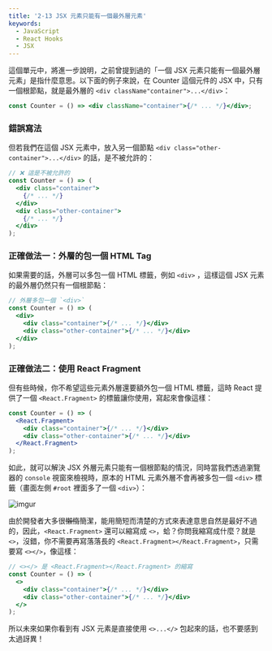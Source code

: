 ```yaml
---
title: '2-13 JSX 元素只能有一個最外層元素'
keywords:
  - JavaScript
  - React Hooks
  - JSX
---
```


這個單元中，將進一步說明，之前曾提到過的「一個 JSX 元素只能有一個最外層元素」是指什麼意思。以下面的例子來說，在 Counter 這個元件的 JSX 中，只有一個根節點，就是最外層的 `<div className"container">...</div>`：

```jsx
const Counter = () => <div className="container">{/* ... */}</div>;
```

### 錯誤寫法

但若我們在這個 JSX 元素中，放入另一個節點 `<div class="other-container">...</div>` 的話，是不被允許的：

```jsx
// ❌ 這是不被允許的
const Counter = () => (
  <div class="container">
    {/* ... */}
  </div>
  <div class="other-container">
    {/* ... */}
  </div>
);
```

### 正確做法一：外層的包一個 HTML Tag

如果需要的話，外層可以多包一個 HTML 標籤，例如 `<div>` ，這樣這個 JSX 元素的最外層仍然只有一個根節點：

```jsx
// 外層多包一個 `<div>`
const Counter = () => (
  <div>
    <div class="container">{/* ... */}</div>
    <div class="other-container">{/* ... */}</div>
  </div>
);
```

### 正確做法二：使用 React Fragment

但有些時候，你不希望這些元素外層還要額外包一個 HTML 標籤，這時 React 提供了一個 `<React.Fragment>` 的標籤讓你使用，寫起來會像這樣：

```jsx
const Counter = () => (
  <React.Fragment>
    <div class="container">{/* ... */}</div>
    <div class="other-container">{/* ... */}</div>
  </React.Fragment>
);
```

如此，就可以解決 JSX 外層元素只能有一個根節點的情況，同時當我們透過瀏覽器的 `console` 視窗來檢視時，原本的 HTML 元素外層不會再被多包一個 `<div>` 標籤（畫面左側 `#root` 裡面多了一個 `<div>`）：

![imgur](https://i.imgur.com/q9xx3l4.png)

由於開發者大多很~~懶惰~~簡潔，能用簡短而清楚的方式來表達意思自然是最好不過的，因此，`<React.Fragment>` 還可以縮寫成 `<>`，蛤？你問我縮寫成什麼？就是 `<>`，沒錯，你不需要再寫落落長的 `<React.Fragment></React.Fragment>`，只需要寫 `<></>`，像這樣：

```jsx
// <></> 是 <React.Fragment></React.Fragment> 的縮寫
const Counter = () => (
  <>
    <div class="container">{/* ... */}</div>
    <div class="other-container">{/* ... */}</div>
  </>
);
```

所以未來如果你看到有 JSX 元素是直接使用 `<>...</>` 包起來的話，也不要感到太過訝異！
